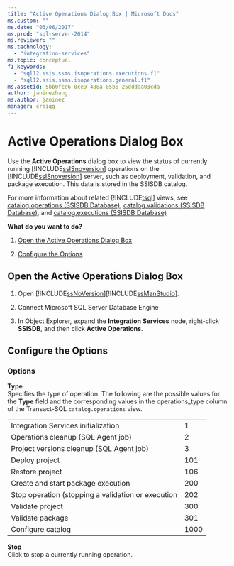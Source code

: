 ```yaml
---
title: "Active Operations Dialog Box | Microsoft Docs"
ms.custom: ""
ms.date: "03/06/2017"
ms.prod: "sql-server-2014"
ms.reviewer: ""
ms.technology: 
  - "integration-services"
ms.topic: conceptual
f1_keywords: 
  - "sql12.ssis.ssms.isoperations.executions.f1"
  - "sql12.ssis.ssms.isoperations.general.f1"
ms.assetid: 5bb0fcd6-0ce9-488a-85b8-25dddaa03cda
author: janinezhang
ms.author: janinez
manager: craigg
---
```

# Active Operations Dialog Box
  Use the **Active Operations** dialog box to view the status of currently running [!INCLUDE[ssISnoversion](../includes/ssisnoversion-md.md)] operations on the [!INCLUDE[ssISnoversion](../includes/ssisnoversion-md.md)] server, such as deployment, validation, and package execution. This data is stored in the SSISDB catalog.  
  
 For more information about related [!INCLUDE[tsql](../includes/tsql-md.md)] views, see [catalog.operations &#40;SSISDB Database&#41;](/sql/integration-services/system-views/catalog-operations-ssisdb-database), [catalog.validations &#40;SSISDB Database&#41;](/sql/integration-services/system-views/catalog-validations-ssisdb-database), and [catalog.executions &#40;SSISDB Database&#41;](/sql/integration-services/system-views/catalog-executions-ssisdb-database)  
  
 **What do you want to do?**  
  
1.  [Open the Active Operations Dialog Box](#open_dialog)  
  
2.  [Configure the Options](#options)  
  
##  <a name="open_dialog"></a> Open the Active Operations Dialog Box  
  
1.  Open [!INCLUDE[ssNoVersion](../includes/ssnoversion-md.md)][!INCLUDE[ssManStudio](../includes/ssmanstudio-md.md)].  
  
2.  Connect Microsoft SQL Server Database Engine  
  
3.  In Object Explorer, expand the **Integration Services** node, right-click **SSISDB**, and then click **Active Operations**.  
  
##  <a name="options"></a> Configure the Options  
  
### Options  
 **Type**  
 Specifies the type of operation. The following are the possible values for the **Type** field and the corresponding values in the operations_type column of the Transact-SQL `catalog.operations` view.  
  
|||  
|-|-|  
|Integration Services initialization|1|  
|Operations cleanup (SQL Agent job)|2|  
|Project versions cleanup (SQL Agent job)|3|  
|Deploy project|101|  
|Restore project|106|  
|Create and start package execution|200|  
|Stop operation (stopping a validation or execution|202|  
|Validate project|300|  
|Validate package|301|  
|Configure catalog|1000|  
  
 **Stop**  
 Click to stop a currently running operation.  
  
  
